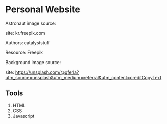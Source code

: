 # Personal Website
Astronaut image source:

site: kr.freepik.com 

Authors: catalyststuff

Resource: Freepik

Background image source: 

site: https://unsplash.com/@gferla?utm_source=unsplash&utm_medium=referral&utm_content=creditCopyText


## Tools
1. HTML
2. CSS
3. Javascript
   
